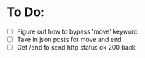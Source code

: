 # To Do:
- [ ] Figure out how to bypass 'move' keyword
- [ ] Take in json posts for move and end
- [ ] Get /end to send http status ok 200 back